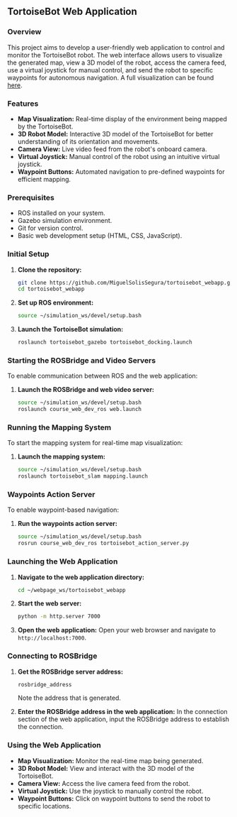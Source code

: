 ## TortoiseBot Web Application

### Overview
This project aims to develop a user-friendly web application to control and monitor the TortoiseBot robot. The web interface allows users to visualize the generated map, view a 3D model of the robot, access the camera feed, use a virtual joystick for manual control, and send the robot to specific waypoints for autonomous navigation. A full visualization can be found [here](https://miguelsolissegura.com/project/tortoisebot-webapp).

### Features
- **Map Visualization:** Real-time display of the environment being mapped by the TortoiseBot.
- **3D Robot Model:** Interactive 3D model of the TortoiseBot for better understanding of its orientation and movements.
- **Camera View:** Live video feed from the robot's onboard camera.
- **Virtual Joystick:** Manual control of the robot using an intuitive virtual joystick.
- **Waypoint Buttons:** Automated navigation to pre-defined waypoints for efficient mapping.

### Prerequisites
- ROS installed on your system.
- Gazebo simulation environment.
- Git for version control.
- Basic web development setup (HTML, CSS, JavaScript).

### Initial Setup
1. **Clone the repository:**
    ```bash
    git clone https://github.com/MiguelSolisSegura/tortoisebot_webapp.git
    cd tortoisebot_webapp
    ```

2. **Set up ROS environment:**
    ```bash
    source ~/simulation_ws/devel/setup.bash
    ```

3. **Launch the TortoiseBot simulation:**
    ```bash
    roslaunch tortoisebot_gazebo tortoisebot_docking.launch
    ```

### Starting the ROSBridge and Video Servers
To enable communication between ROS and the web application:
1. **Launch the ROSBridge and web video server:**
    ```bash
    source ~/simulation_ws/devel/setup.bash
    roslaunch course_web_dev_ros web.launch
    ```

### Running the Mapping System
To start the mapping system for real-time map visualization:
1. **Launch the mapping system:**
    ```bash
    source ~/simulation_ws/devel/setup.bash
    roslaunch tortoisebot_slam mapping.launch
    ```

### Waypoints Action Server
To enable waypoint-based navigation:
1. **Run the waypoints action server:**
    ```bash
    source ~/simulation_ws/devel/setup.bash
    rosrun course_web_dev_ros tortoisebot_action_server.py
    ```

### Launching the Web Application
1. **Navigate to the web application directory:**
    ```bash
    cd ~/webpage_ws/tortoisebot_webapp
    ```

2. **Start the web server:**
    ```bash
    python -m http.server 7000
    ```

3. **Open the web application:**
    Open your web browser and navigate to `http://localhost:7000`.

### Connecting to ROSBridge
1. **Get the ROSBridge server address:**
    ```bash
    rosbridge_address
    ```
    Note the address that is generated.

2. **Enter the ROSBridge address in the web application:**
    In the connection section of the web application, input the ROSBridge address to establish the connection.

### Using the Web Application
- **Map Visualization:** Monitor the real-time map being generated.
- **3D Robot Model:** View and interact with the 3D model of the TortoiseBot.
- **Camera View:** Access the live camera feed from the robot.
- **Virtual Joystick:** Use the joystick to manually control the robot.
- **Waypoint Buttons:** Click on waypoint buttons to send the robot to specific locations.
